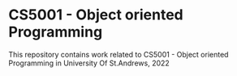 # CS5001 - Object oriented Programming

This repository contains work related to CS5001 - Object oriented Programming in University Of St.Andrews, 2022

